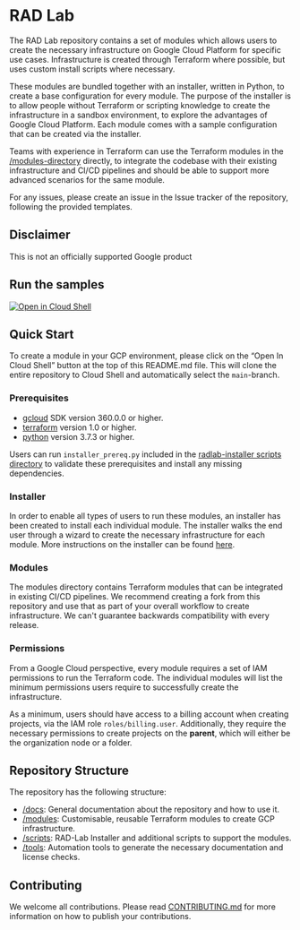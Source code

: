 # RAD Lab

The RAD Lab repository contains a set of modules which allows users to create the necessary infrastructure on Google Cloud Platform for specific use cases.  Infrastructure is created through Terraform where possible, but uses custom install scripts where necessary. 

These modules are bundled together with an installer, written in Python, to create a base configuration for every module.  The purpose of the installer is to allow people without Terraform or scripting knowledge to create the infrastructure in a sandbox environment, to explore the advantages of Google Cloud Platform.  Each module comes with a sample configuration that can be created via the installer.

Teams with experience in Terraform can use the Terraform modules in the [/modules-directory](./modules) directly, to integrate the codebase with their existing infrastructure and CI/CD pipelines and should be able to support more advanced scenarios for the same module.

For any issues, please create an issue in the Issue tracker of the repository, following the provided templates.

## Disclaimer

This is not an officially supported Google product

## Run the samples

[![Open in Cloud Shell](https://gstatic.com/cloudssh/images/open-btn.svg)](https://ssh.cloud.google.com/cloudshell/editor?cloudshell_git_repo=https://github.com/GoogleCloudPlatform/rad-lab&cloudshell_git_branch=main)

## Quick Start

To create a module in your GCP environment, please click on the “Open In Cloud Shell” button at the top of this README.md file.  This will clone the entire repository to Cloud Shell and automatically select the `main`-branch.
    
### Prerequisites
* [gcloud](https://cloud.google.com/sdk/docs/install) SDK version 360.0.0 or higher.
* [terraform](https://learn.hashicorp.com/tutorials/terraform/install-cli?in=terraform/gcp-get-started) version 1.0 or higher.
* [python](https://www.python.org/downloads/) version 3.7.3 or higher.

Users can run `installer_prereq.py` included in the [radlab-installer scripts directory](./scripts/radlab-installer) to validate these prerequisites and install any missing dependencies. 

### Installer
In order to enable all types of users to run these modules, an installer has been created to install each individual module.  The installer walks the end user through a wizard to create the necessary infrastructure for each module.  More instructions on the installer can be found [here](./scripts/radlab-installer).

### Modules

The modules directory contains Terraform modules that can be integrated in existing CI/CD pipelines.  We recommend creating a fork from this repository and use that as part of your overall workflow to create infrastructure.  We can't guarantee backwards compatibility with every release.

### Permissions

From a Google Cloud perspective, every module requires a set of IAM permissions to run the Terraform code.  The individual modules will list the minimum permissions users require to successfully create the infrastructure. 

As a minimum, users should have access to a billing account when creating projects, via the IAM role `roles/billing.user`.  Additionally, they require the necessary permissions to create projects on the **parent**, which will either be the organization node or a folder.

## Repository Structure

The repository has the following structure:
* [/docs](./docs): General documentation about the repository and how to use it.
* [/modules](./modules): Customisable, reusable Terraform modules to create GCP infrastructure.
* [/scripts](./scripts): RAD-Lab Installer and additional scripts to support the modules.
* [/tools](./tools): Automation tools to generate the necessary documentation and license checks.

## Contributing

We welcome all contributions.  Please read [CONTRIBUTING.md](./docs/CONTRIBUTING.md) for more information on how to publish your contributions. 
 
